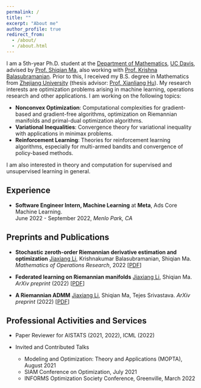 ```yaml
---
permalink: /
title: ""
excerpt: "About me"
author_profile: true
redirect_from: 
  - /about/
  - /about.html
---
```


I am a 5th-year Ph.D. student at the [Department of Mathematics](https://math.ucdavis.edu/), [UC Davis](https://www.ucdavis.edu/), advised by [Prof. Shiqian Ma](https://www.math.ucdavis.edu/~sqma/), also working with [Prof. Krishna Balasubramanian](https://sites.google.com/view/kriznakumar/). Prior to this, I received my B.S. degree in Mathematics from [Zhejiang University](http://www.zju.edu.cn/english/) (thesis advisor: [Prof. Xianliang Hu](https://person.zju.edu.cn/en/xlhu)). My research interests are optimization problems arising in machine learning, operations research and other applications. I am working on the following topics:

- **Nonconvex Optimization**: Computational complexities for gradient-based and gradient-free algorithms, optimization on Riemannian manifolds and primal-dual optimization algorithms.
- **Variational Inequalities**: Convergence theory for variational inequality with applications in minimax problems.
- **Reinforcement Learning**: Theories for reinforcement learning algorithms, especially for multi-armed bandits and convergence of policy-based methods.

I am also interested in theory and computation for supervised and unsupervised learning in general.

## Experience

- **Software Engineer Intern, Machine Learning** at **Meta**, Ads Core Machine Learning.\
 June 2022 - September 2022, *Menlo Park, CA*

## Preprints and Publications

- **Stochastic zeroth-order Riemannian derivative estimation and optimization** <ins>Jiaxiang Li</ins>, Krishnakumar Balasubramanian, Shiqian Ma. *Mathematics of Operations Research*, 2022 \[[PDF](https://arxiv.org/pdf/2003.11238.pdf)\]

- **Federated learning on Riemannian manifolds** <ins>Jiaxiang Li</ins>, Shiqian Ma. *ArXiv preprint* (2022) \[[PDF](https://arxiv.org/pdf/2206.05668.pdf)\]

- **A Riemannian ADMM** <ins>Jiaxiang Li</ins>, Shiqian Ma, Tejes Srivastava. *ArXiv preprint* (2022) \[[PDF](https://arxiv.org/pdf/2211.02163.pdf)\]

## Professional Activities and Services

- Paper Reviewer for AISTATS (2021, 2022), ICML (2022)

- Invited and Contributed Talks
  + Modeling and Optimization: Theory and Applications (MOPTA), August 2021
  + SIAM Conference on Optimization, July 2021
  + INFORMS Optimization Society Conference, Greenville, March 2022
